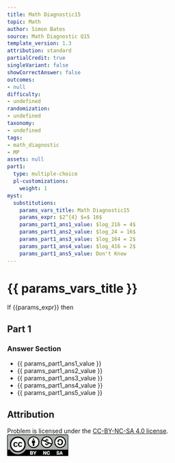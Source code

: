 ```yaml
---
title: Math Diagnostic15
topic: Math
author: Simon Bates
source: Math Diagnostic Q15
template_version: 1.3
attribution: standard
partialCredit: true
singleVariant: false
showCorrectAnswer: false
outcomes:
- null
difficulty:
- undefined
randomization:
- undefined
taxonomy:
- undefined
tags:
- math_diagnostic
- MP
assets: null
part1:
  type: multiple-choice
  pl-customizations:
    weight: 1
myst:
  substitutions:
    params_vars_title: Math Diagnostic15
    params_expr: $2^{4} $=$ 16$
    params_part1_ans1_value: $log_216 = 4$
    params_part1_ans2_value: $log_24 = 16$
    params_part1_ans3_value: $log_164 = 2$
    params_part1_ans4_value: $log_416 = 2$
    params_part1_ans5_value: Don't Know
---
```

# {{ params_vars_title }}
If {{params_expr}} then

## Part 1

### Answer Section

- {{ params_part1_ans1_value }}
- {{ params_part1_ans2_value }}
- {{ params_part1_ans3_value }}
- {{ params_part1_ans4_value }}
- {{ params_part1_ans5_value }}

## Attribution

Problem is licensed under the [CC-BY-NC-SA 4.0 license](https://creativecommons.org/licenses/by-nc-sa/4.0/).<br> ![The Creative Commons 4.0 license requiring attribution-BY, non-commercial-NC, and share-alike-SA license.](https://raw.githubusercontent.com/firasm/bits/master/by-nc-sa.png)